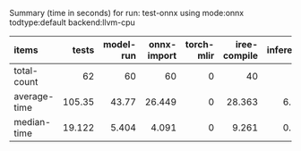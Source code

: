 Summary (time in seconds) for run: test-onnx using mode:onnx todtype:default backend:llvm-cpu

| items        |   tests |   model-run |   onnx-import |   torch-mlir |   iree-compile |   inference |
|:-------------|--------:|------------:|--------------:|-------------:|---------------:|------------:|
| total-count  |  62     |      60     |        60     |            0 |         40     |      16     |
| average-time | 105.35  |      43.77  |        26.449 |            0 |         28.363 |       6.767 |
| median-time  |  19.122 |       5.404 |         4.091 |            0 |          9.261 |       0.366 |
